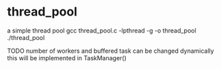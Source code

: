 # thread_pool
a simple thread pool
gcc thread_pool.c -lpthread -g -o thread_pool 
./thread_pool 

TODO 
number of workers and buffered task can be changed dynamically 
this will be implemented in TaskManager() 
